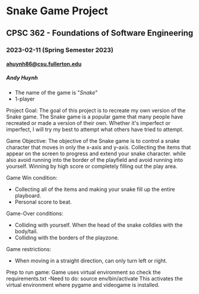 # Snake Game Project
## CPSC 362 - Foundations of Software Engineering
### 2023-02-11 (Spring Semester 2023)
#### ahuynh86@csu.fullerton.edu
##### Andy Huynh

- The name of the game is "*Snake*"
- 1-player


Project Goal:
The goal of this project is to recreate my own version of the Snake game.
The Snake game is a popular game that many people have recreated or made a version of their own. 
Whether it's imperfect or imperfect, I will try my best to attempt what others have tried to attempt. 


Game Objective:
The objective of the Snake game is to control a snake character that moves in only the x-axis and y-axis.
Collecting the items that appear on the screen to progress and extend your snake character. while also 
avoid running into the border of the playfield and avoid running into yourself. Winning by high score
or completely filling out the play area.


Game Win condition:
- Collecting all of the items and making your snake fill up the entire playboard.
- Personal score to beat.

Game-Over conditions:
- Colliding with yourself. When the head of the snake colldies with the body/tail.
- Colliding with the borders of the playzone.


Game restrictions:
- When moving in a straight direction, can only turn left or right.

Prep to run game:
Game uses virtual environment so check the requirements.txt
-Need to do: source env/bin/activate
  This activates the virtual environment where pygame and videogame is installed.

